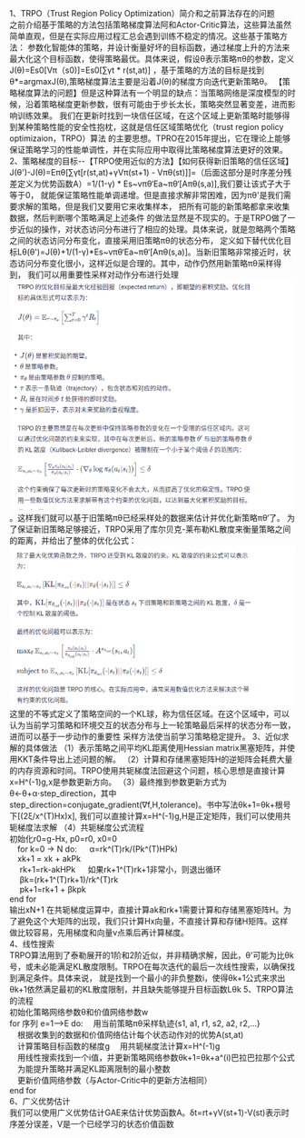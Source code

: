 1、TRPO（Trust Region Policy Optimization）简介和之前算法存在的问题  
之前介绍基于策略的方法包括策略梯度算法阿和Actor-Critic算法，这些算法虽然简单直观，但是在实际应用过程汇总会遇到训练不稳定的情况。这些基于策略方法：
参数化智能体的策略，并设计衡量好坏的目标函数，通过梯度上升的方法来最大化这个目标函数，使得策略最优。具体来说，假设θ表示策略πθ的参数，定义
J(θ)=Es0[Vπ（s0)]=Es0[∑γt * r(st,at)] ，基于策略的方法的目标是找到θ*=argmaxJ(θ),策略梯度算法主要是沿着J(θ)的梯度方向迭代更新策略θ。
【策略梯度算法的问题】但是这种算法有一个明显的缺点：当策略网络是深度模型的时候，沿着策略梯度更新参数，很有可能由于步长太长，策略突然显著变差，进而影响训练效果。
我们在更新时找到一块信任区域，在这个区域上更新策略时能够得到某种策略性能的安全性抱枕，这就是信任区域策略优化（trust region policy optimizaion，TRPO）算法
的主要思想。TPRO在2015年提出，它在理论上能够保证策略学习的性能单调性，并在实际应用中取得比策略梯度算法更好的效果。  
2、策略梯度的目标--【TRPO使用近似的方法】【如何获得新旧策略的信任区域】
J(θ')-J(θ)=Eπθ[∑γt[r(st,at)+γVπ(st+1) - Vπθ(st)]]=（后面这部分是时序差分残差定义为优势函数A）=1/(1-γ) * Es~vπθ‘Ea~πθ‘[Aπθ(s,a)],我们要让该式子大于等于0，
就能保证策略性能单调递增。但是直接求解非常困难，因为πθ'是我们需要求解的策略，但是我们又要用它来收集样本， 把所有可能的新策略都拿来收集数据，然后判断哪个策略满足上述条件
的做法显然是不现实的。于是TRPO做了一步近似的操作，对状态访问分布进行了相应的处理。具体来说，就是忽略两个策略之间的状态访问分布变化，直接采用旧策略πθ的状态分布，
定义如下替代优化目标Lθ(θ')=J(θ)+1/(1-γ)*Es~vπθ‘Ea~πθ‘[Aπθ(s,a)]。当新旧策略非常接近时，状态访问分布变化很小，这样近似是合理的。其中，动作仍然用新策略πθ采样得到，
我们可以用重要性采样对动作分布进行处理![TPRO重要性采样动作.png](TPRO重要性采样动作.png)。这样我们就可以基于旧策略πθ已经采样处的数据来估计并优化新策略πθ‘了。
为了保证新旧策略足够接近，TRPO采用了库尔贝克-莱布勒KL散度来衡量策略之间的距离，并给出了整体的优化公式：![TRPO新旧策略KL散度优化公式.png](TRPO新旧策略KL散度优化公式.png)
这里的不等式定义了策略空间的一个KL球，称为信任区域。在这个区域中，可以认为当前学习策略和环境交互的状态分布与上一轮策略最后采样的状态分布一致，进而可以基于一步动作的重要性
采样方法使当前学习策略稳定提升。
3、近似求解的具体做法
（1）表示策略之间平均KL距离使用Hessian matrix黑塞矩阵，并使用KKT条件导出上述问题的解。
（2）计算和存储黑塞矩阵H的逆矩阵会耗费大量的内存资源和时间。TRPO使用共轭梯度法回避这个问题，核心思想是直接计算x=H^(-1)g,x是参数更新方向。
（3）最终推到参数更新方式为θ←θ+α⋅step_direction，其中step_direction=conjugate_gradient(∇f,H,tolerance)。书中写法θk+1=θk+根号下[(2ξ/x^(T)Hx)x],
我们可以直接计算x=H^(-1)g,H是正定矩阵，我们可以使用共轭梯度法求解
（4）共轭梯度公式流程  
初始化r0=g-Hx, p0=r0, x0=0  
&emsp;for k=0 -> N do:
&emsp; α=rk^(T)rk/(Pk^(T)HPk)  
&emsp;xk+1 = xk + akPk  
&emsp; rk+1=rk-akHPk
&emsp; 如果rk+1^(T)rk+1非常小，则退出循环  
&emsp; βk=(rk+1^(T)rk+1)/rk^(T)rk  
&emsp; pk+1=rk+1 + βkpk  
end for  
输出xN+1
在共轭梯度运算中，直接计算ak和rk+1需要计算和存储黑塞矩阵H。为了避免这个大矩阵的出现，我们只计算Hx向量，不直接计算和存储H矩阵。这样做比较容易，先用梯度和向量v点乘后再计算梯度。  
4、线性搜索  
TRPO算法用到了泰勒展开的1阶和2阶近似，并非精确求解，因此，θ'可能为比θk号，或未必能满足KL散度限制。TRPO在每次迭代的最后一次线性搜索，以确保找到满足条件。具体来说，
就是找到一个最小的非负整数i，使得θk+1公式来求出θk+1依然满足最初的KL散度限制，并且缺失能够提升目标函数Lθk
5、TRPO算法的流程  
初始化策略网络参数θ和价值网络参数w  
for 序列 e=1-->E do: 
&emsp;用当前策略πθ采样轨迹{s1, a1, r1, s2, a2, r2,...}  
&emsp;根据收集到的数据和价值网络估计每个状态动作对的优势A(st,at)  
&emsp;计算策略目标函数的梯度g
&emsp;用共轭梯度法计算x=H^(-1)g  
&emsp;用线性搜索找到一个i值，并更新策略网络参数θk+1=θk+a^(i)巴拉巴拉那个公式  
&emsp;为能提升策略并满足KL距离限制的最小整数  
&emsp;更新价值网络参数（与Actor-Critic中的更新方法相同）  
end for  
6、广义优势估计  
我们可以使用广义优势估计GAE来估计优势函数A。δt=rt+γV(st+1)-V(st)表示时序差分误差，V是一个已经学习的状态价值函数


